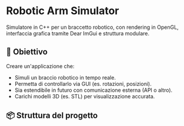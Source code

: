 # Robotic Arm Simulator

Simulatore in C++ per un braccetto robotico, con rendering in OpenGL, interfaccia grafica tramite Dear ImGui e struttura modulare.

## 🧠 Obiettivo

Creare un'applicazione che:
- Simuli un braccio robotico in tempo reale.
- Permetta di controllarlo via GUI (es. rotazioni, posizioni).
- Sia estendibile in futuro con comunicazione esterna (API o altro).
- Carichi modelli 3D (es. STL) per visualizzazione accurata.

## 📦 Struttura del progetto

